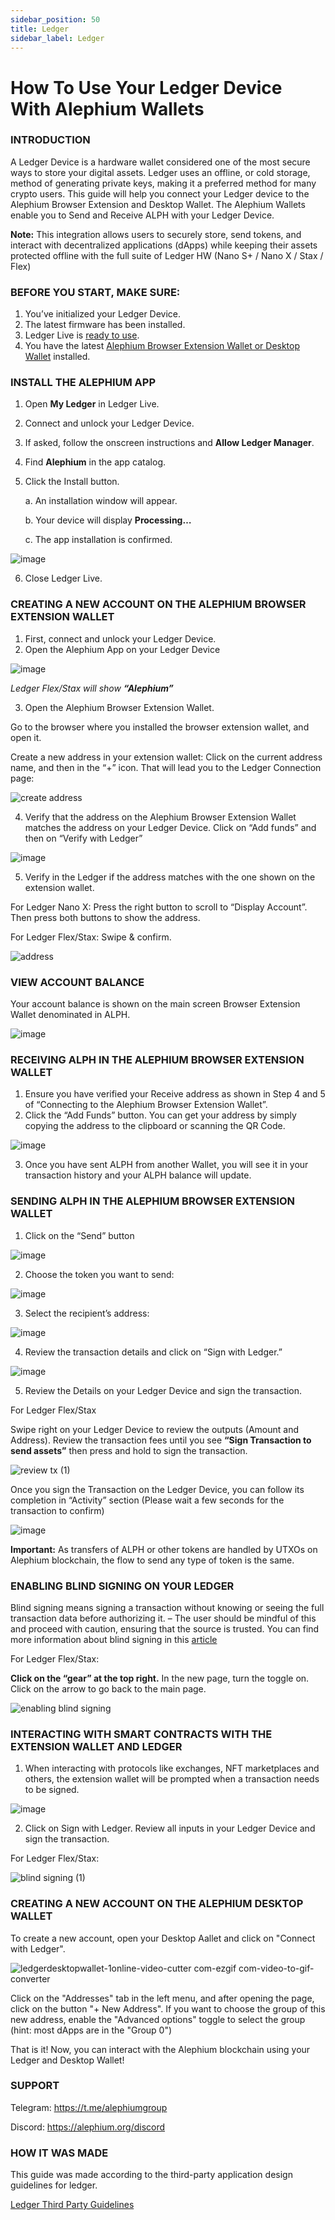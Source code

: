 ```yaml
---
sidebar_position: 50
title: Ledger
sidebar_label: Ledger
---
```


# How To Use Your Ledger Device With Alephium Wallets

### **INTRODUCTION**

A Ledger Device is a hardware wallet considered one of the most secure ways to store your digital assets. Ledger uses an offline, or cold storage, method of generating private keys, making it a preferred method for many crypto users. This guide will help you connect your Ledger device to the Alephium Browser Extension and Desktop Wallet. The Alephium Wallets enable you to Send and Receive ALPH with your Ledger Device.

**Note:** This integration allows users to securely store, send tokens, and interact with decentralized applications (dApps) while keeping their assets protected offline with the full suite of Ledger HW (Nano S+ / Nano X / Stax / Flex)


### BEFORE YOU START, MAKE SURE:

1. You’ve initialized your Ledger Device.
2. The latest firmware has been installed.
3. Ledger Live is [ready to use](https://support.ledger.com/article/4404389606417-zd).
4. You have the latest [Alephium Browser Extension Wallet or Desktop Wallet](https://alephium.org/#wallets) installed.

### INSTALL THE ALEPHIUM APP

1. Open **My Ledger** in Ledger Live.
2. Connect and unlock your Ledger Device.
3. If asked, follow the onscreen instructions and **Allow Ledger Manager**.
4. Find **Alephium** in the app catalog.
5. Click the Install button.
   
   a. An installation window will appear.
   
   b.  Your device will display **Processing…**
   
   c.  The app installation is confirmed.
   

![image](https://github.com/user-attachments/assets/5e278065-6611-450a-9e41-020834879224)

6. Close Ledger Live.
   
### CREATING A NEW ACCOUNT ON THE ALEPHIUM BROWSER EXTENSION WALLET

1. First, connect and unlock your Ledger Device.
2. Open the Alephium App on your Ledger Device

![image](https://github.com/user-attachments/assets/cc39691b-d884-4edc-9328-9de877f5d0a5)

_Ledger Flex/Stax will show **“Alephium”**_

3. Open the Alephium Browser Extension Wallet.

Go to the browser where you installed the browser extension wallet, and open it.

Create a new address in your extension wallet: Click on the current address name, and then in the “+” icon. That will lead you to the Ledger Connection page:

![create address](https://github.com/user-attachments/assets/a5688765-d28d-4116-9be8-b8bacebf5f43)


4. Verify that the address on the Alephium Browser Extension Wallet matches the address on your Ledger Device. Click on “Add funds” and then on “Verify with Ledger”

![image](https://github.com/user-attachments/assets/22b790f3-03fd-4b1a-82c3-d4187ad704c2)


5. Verify in the Ledger if the address matches with the one shown on the extension wallet.

For Ledger Nano X: Press the right button to scroll to “Display Account”. Then press both buttons to show the address.

For Ledger Flex/Stax: Swipe & confirm.

![address](https://github.com/user-attachments/assets/18285864-1fb6-4604-88ab-afbb16e6b604)



### VIEW ACCOUNT BALANCE
Your account balance is shown on the main screen Browser Extension Wallet denominated in ALPH.

![image](https://github.com/user-attachments/assets/7607511c-b5a8-476b-8484-3635c3d3ff5a)


### RECEIVING ALPH IN THE ALEPHIUM BROWSER EXTENSION WALLET

1. Ensure you have verified your Receive address as shown in Step 4 and 5 of “Connecting to the Alephium Browser Extension Wallet”.
2. Click the “Add Funds” button. You can get your address by simply copying the address to the clipboard or scanning the QR Code.

![image](https://github.com/user-attachments/assets/a6114c94-59e4-469a-93c0-0280f45cc897)
 

3. Once you have sent ALPH from another Wallet, you will see it in your transaction history and your ALPH balance will update. 
 
### SENDING ALPH IN THE ALEPHIUM BROWSER EXTENSION WALLET

1. Click on the “Send” button

![image](https://github.com/user-attachments/assets/564f985c-3440-47a8-a8b5-65f31efea5f3)


2. Choose the token you want to send:

![image](https://github.com/user-attachments/assets/8f4d8801-02e8-490f-b903-d05e33ced593)


3. Select the recipient’s address:

![image](https://github.com/user-attachments/assets/37f1505f-b8cc-4b14-9ac3-8fbe76056f94)


4. Review the transaction details and click on “Sign with Ledger.”

![image](https://github.com/user-attachments/assets/b288b2a6-4958-4e68-881e-929b6fb70590)

5. Review the Details on your Ledger Device and sign the transaction.


For Ledger Flex/Stax

Swipe right on your Ledger Device to review the outputs (Amount and Address). Review the transaction fees until you see **“Sign Transaction to send assets”** then press and hold to sign the transaction.

![review tx (1)](https://github.com/user-attachments/assets/56dc5bac-fcd4-4f1b-b7ab-4badcc979bab)


Once you sign the Transaction on the Ledger Device, you can follow its completion in “Activity” section (Please wait a few seconds for the transaction to confirm)

![image](https://github.com/user-attachments/assets/03df7345-46ff-4384-8408-30e9eb21ce2c)

**Important:** As transfers of ALPH or other tokens are handled by UTXOs on Alephium blockchain, the flow to send any type of token is the same.


### ENABLING BLIND SIGNING ON YOUR LEDGER

Blind signing means signing a transaction without knowing or seeing the full transaction data before authorizing it. – The user should be mindful of this and proceed with caution, ensuring that the source is trusted. You can find more information about blind signing in this [article](https://www.ledger.com/academy/cryptos-greatest-weakness-blind-signing-explained)

For Ledger Flex/Stax:

**Click on the “gear” at the top right.** In the new page, turn the toggle on. Click on the arrow to go back to the main page.

![enabling blind signing](https://github.com/user-attachments/assets/eeb12bd5-ef67-4b1b-ba95-ae0a75cc6351)


### INTERACTING WITH SMART CONTRACTS WITH THE EXTENSION WALLET AND LEDGER

1. When interacting with protocols like exchanges, NFT marketplaces and others, the extension wallet will be prompted when a transaction needs to be signed.

![image](https://github.com/user-attachments/assets/b085ae30-566d-4844-8c5e-ec10c270b50e)

2. Click on Sign with Ledger. Review all inputs in your Ledger Device and sign the transaction.

For Ledger Flex/Stax:

![blind signing (1)](https://github.com/user-attachments/assets/1cc4bcc3-3f63-454c-b439-efc0fa719a55)


### CREATING A NEW ACCOUNT ON THE ALEPHIUM DESKTOP WALLET

To create a new account, open your Desktop Aallet and click on "Connect with Ledger".

![ledgerdesktopwallet-1online-video-cutter com-ezgif com-video-to-gif-converter](https://github.com/user-attachments/assets/f1dbc332-f9df-4065-8b8c-ff99d2e445cb)

Click on the "Addresses" tab in the left menu, and after opening the page, click on the button "+ New Address". If you want to choose the group of this new address, enable the "Advanced options" toggle to select the group (hint: most dApps are in the "Group 0")

That is it! Now, you can interact with the Alephium blockchain using your Ledger and Desktop Wallet!

### SUPPORT

Telegram: https://t.me/alephiumgroup

Discord: https://alephium.org/discord

### HOW IT WAS MADE

This guide was made according to the third-party application design guidelines for ledger.

[Ledger Third Party Guidelines](https://developers.ledger.com/docs/device-app/deliver/deliverables/documentation)

